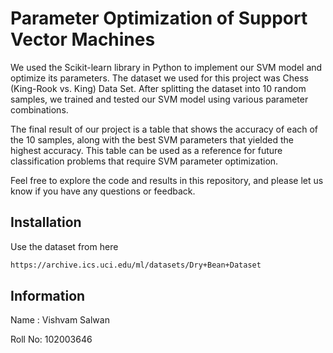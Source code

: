 # Parameter Optimization of Support Vector Machines

We used the Scikit-learn library in Python to implement our SVM model and optimize its parameters. The dataset we used for this project was Chess (King-Rook vs. King) Data Set. After splitting the dataset into 10 random samples, we trained and tested our SVM model using various parameter combinations.

The final result of our project is a table that shows the accuracy of each of the 10 samples, along with the best SVM parameters that yielded the highest accuracy. This table can be used as a reference for future classification problems that require SVM parameter optimization.

Feel free to explore the code and results in this repository, and please let us know if you have any questions or feedback.

## Installation

Use the dataset from here

```bash
https://archive.ics.uci.edu/ml/datasets/Dry+Bean+Dataset
```



## Information

Name : Vishvam Salwan

Roll No: 102003646



